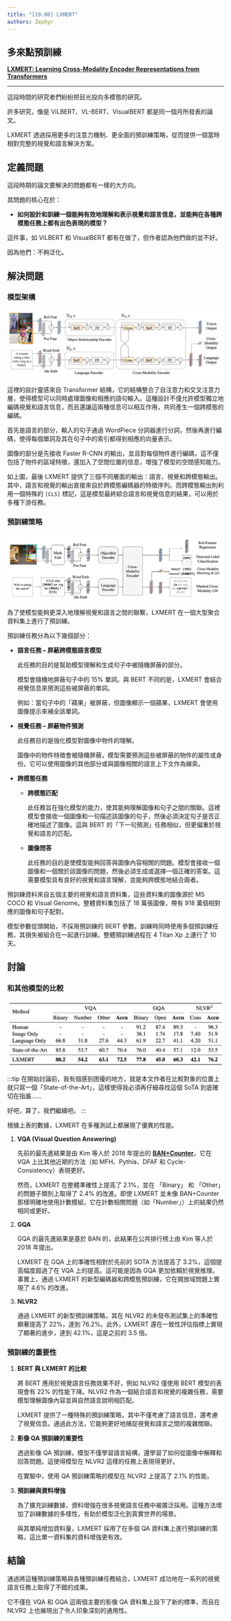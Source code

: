 ```yaml
---
title: "[19.08] LXMERT"
authors: Zephyr
---
```


## 多來點預訓練

[**LXMERT: Learning Cross-Modality Encoder Representations from Transformers**](https://arxiv.org/abs/1908.07490)

---

這段時間的研究者們紛紛把目光投向多模態的研究。

許多研究，像是 ViLBERT、VL-BERT、VisualBERT 都是同一個月所發表的論文。

LXMERT 透過採用更多的注意力機制、更全面的預訓練策略，從而提供一個當時相對完整的視覺和語言解決方案。

## 定義問題

這段時期的論文要解決的問題都有一樣的大方向。

其問題的核心在於：

- **如何設計和訓練一個能夠有效地理解和表示視覺和語言信息，並能夠在各種跨模態任務上都有出色表現的模型？**

這件事，如 ViLBERT 和 VisualBERT 都有在做了，但作者認為他們做的並不好。

因為他們：不夠泛化。

## 解決問題

### 模型架構

![LXMERT 模型架構](./img/arch_lxmert.jpg)

這裡的設計靈感來自 Transformer 結構，它的結構整合了自注意力和交叉注意力層，使得模型可以同時處理圖像和相應的語句輸入。這種設計不僅允許模型獨立地編碼視覺和語言信息，而且還讓這兩種信息可以相互作用，共同產生一個跨模態的編碼。

首先是語言的部分，輸入的句子通過 WordPiece 分詞器進行分詞，然後再進行編碼，使得每個單詞及其在句子中的索引都得到相應的向量表示。

圖像的部分是先接收 Faster R-CNN 的輸出，並且對每個物件進行編碼，這不僅包括了物件的區域特徵，還加入了空間位置的信息，增強了模型的空間感知能力。

如上圖，最後 LXMERT 提供了三個不同層面的輸出：語言、視覺和跨模態輸出。其中，語言和視覺的輸出直接來自於跨模態編碼器的特徵序列。而跨模態輸出則利用一個特殊的 `[CLS]` 標記，這是模型最終綜合語言和視覺信息的結果，可以用於多種下游任務。

### 預訓練策略

![LXMERT 預訓練任務](./img/lxmert_pretrain.jpg)

為了使模型能夠更深入地理解視覺和語言之間的聯繫，LXMERT 在一個大型聚合資料集上進行了預訓練。

預訓練任務分為以下幾個部分：

- **語言任務 – 屏蔽跨模態語言模型**

  此任務的目的是幫助模型理解和生成句子中被隨機屏蔽的部分。

  模型會隨機地屏蔽句子中的 15% 單詞。與 BERT 不同的是，LXMERT 會結合視覺信息來預測這些被屏蔽的單詞。

  例如：當句子中的「蘋果」被屏蔽，但圖像顯示一個蘋果，LXMERT 會使用圖像提示來補全該單詞。

- **視覺任務 – 屏蔽物件預測**

  此任務目的是強化模型對圖像中物件的理解。

  圖像中的物件特徵會被隨機屏蔽，模型需要預測這些被屏蔽的物件的屬性或身份。它可以使用圖像的其他部分或與圖像相關的語言上下文作為線索。

- **跨模態任務**

  - **跨模態匹配**

    此任務旨在強化模型的能力，使其能夠理解圖像和句子之間的關聯。這裡模型會接收一個圖像和一句描述該圖像的句子，然後必須決定句子是否正確地描述了圖像。這與 BERT 的「下一句預測」任務相似，但更偏重於視覺和語言的匹配。

  - **圖像問答**

    此任務的目的是使模型能夠回答與圖像內容相關的問題。模型會接收一個圖像和一個關於該圖像的問題，然後必須生成或選擇一個正確的答案。這需要模型具有良好的視覺和語言理解，並能夠跨模態地結合兩者。

預訓練資料來自五個主要的視覺和語言資料集，這些資料集的圖像源於 MS COCO 和 Visual Genome。整體資料集包括了 18 萬張圖像，帶有 918 萬個相對應的圖像和句子配對。

模型參數從頭開始，不採用預訓練的 BERT 參數。訓練時同時使用多個預訓練任務，其損失被組合在一起進行訓練。整體預訓練過程在 4 Titan Xp 上運行了 10 天。

## 討論

### 和其他模型的比較

![LXMERT 和其他模型的比較](./img/lxmert_table1.jpg)

:::tip
在開始討論前，我有個感到困擾的地方，就是本文作者在比較對象的位置上就只寫一個「State-of-the-Art」，這樣使得我必須再仔細尋找這個 SoTA 到底確切在指誰……

好吧，算了，我們繼續吧。
:::

根據上表的數據，LXMERT 在多種測試上都展現了優異的性能。

1. **VQA (Visual Question Answering)**

   先前的最先進結果是由 Kim 等人於 2018 年提出的 [**BAN+Counter**](https://arxiv.org/abs/1805.07932)，它在 VQA 上比其他近期的方法（如 MFH、Pythia、DFAF 和 Cycle-Consistency）表現更好。

   然而，LXMERT 在整體準確性上提高了 2.1%，並在 「Binary」 和 「Other」 的問題子類別上取得了 2.4% 的改進。即使 LXMERT 並未像 BAN+Counter 那樣明確地使用計數模組，它在計數相關問題（如「Number」）上的結果仍然相同或更好。

2. **GQA**

   GQA 的最先進結果是基於 BAN 的，此結果在公共排行榜上由 Kim 等人於 2018 年提出。

   LXMERT 在 GQA 上的準確性相對於先前的 SOTA 方法提高了 3.2%，這個提高幅度超過了在 VQA 上的提高。這可能是因為 GQA 更加依賴於視覺推理。事實上，通過 LXMERT 的新型編碼器和跨模態預訓練，它在開放域問題上實現了 4.6% 的改進。

3. **NLVR2**

   通過 LXMERT 的新型預訓練策略，其在 NLVR2 的未發布測試集上的準確性顯著提高了 22%，達到 76.2%。此外，LXMERT 還在一致性評估指標上實現了顯著的進步，達到 42.1%，這是之前的 3.5 倍。

### 預訓練的重要性

1. **BERT 與 LXMERT 的比較**

   將 BERT 應用於視覺語言任務效果不好，例如 NLVR2 僅使用 BERT 模型的表現會有 22% 的性能下降。NLVR2 作為一個結合語言和視覺的複雜任務，需要模型理解圖像內容並與自然語言說明相匹配。

   LXMERT 提供了一種特殊的預訓練策略，其中不僅考慮了語言信息，還考慮了視覺信息。通過此方法，它能夠更好地捕捉視覺和語言之間的複雜關聯。

2. **影像 QA 預訓練的重要性**

   透過影像 QA 預訓練，模型不僅學習語言結構，還學習了如何從圖像中解釋和回答問題。這使得模型在 NLVR2 這樣的任務上表現得更好。

   在實驗中，使用 QA 預訓練策略的模型在 NLVR2 上提高了 2.1% 的性能。

3. **預訓練與資料增強**

   為了擴充訓練數據，資料增強在很多視覺語言任務中被廣泛採用。這種方法增加了訓練數據的多樣性，有助於模型泛化到真實世界的場景。

   與其單純增加資料量，LXMERT 採用了在多個 QA 資料集上進行預訓練的策略，這比單一資料集的資料增強更有效。

## 結論

通過將這種預訓練策略與各種預訓練任務結合，LXMERT 成功地在一系列的視覺語言任務上取得了不錯的成果。

它不僅在 VQA 和 GQA 這兩個主要的影像 QA 資料集上設下了新的標準，而且在 NLVR2 上也展現出了令人印象深刻的通用性。
